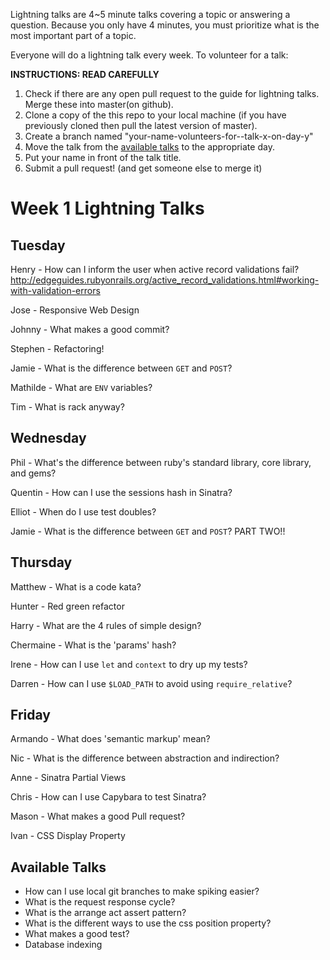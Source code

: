 Lightning talks are 4~5 minute talks covering a topic or answering a question.
Because you only have 4 minutes, you must prioritize what is the most important
part of a topic.

Everyone will do a lightning talk every week. To volunteer for a talk:

**INSTRUCTIONS: READ CAREFULLY**

1. Check if there are any open pull request to the guide for lightning talks.
Merge these into master(on github).
2. Clone a copy of the this repo to your local machine (if you have previously
cloned then pull the latest version of master).
3. Create a branch named "your-name-volunteers-for--talk-x-on-day-y"
4. Move the talk from the [available talks](#available-talks) to the appropriate
   day.
5. Put your name in front of the talk title.
6. Submit a pull request!  (and get someone else to merge it)


# Week 1 Lightning Talks

## Tuesday
 Henry - How can I inform the user when active record validations fail? http://edgeguides.rubyonrails.org/active_record_validations.html#working-with-validation-errors

 Jose - Responsive Web Design

 Johnny - What makes a good commit?

 Stephen - Refactoring!

 Jamie - What is the difference between `GET` and `POST`?

 Mathilde - What are `ENV` variables?

 Tim - What is rack anyway?

## Wednesday


Phil - What's the difference between ruby's standard library, core library, and gems?

Quentin - How can I use the sessions hash in Sinatra?

Elliot - When do I use test doubles?

Jamie - What is the difference between `GET` and `POST`? PART TWO!!


## Thursday
  Matthew - What is a code kata?

  Hunter - Red green refactor

  Harry - What are the 4 rules of simple design?

  Chermaine - What is the 'params' hash?

  Irene - How can I use `let` and `context` to dry up my tests?

  Darren - How can I use `$LOAD_PATH` to avoid using `require_relative`?

## Friday

Armando - What does 'semantic markup' mean?

Nic - What is the difference between abstraction and indirection?

Anne - Sinatra Partial Views

Chris - How can I use Capybara to test Sinatra?

Mason - What makes a good Pull request?

Ivan - CSS Display Property

## Available Talks

* How can I use local git branches to make spiking easier?
* What is the request response cycle?
* What is the arrange act assert pattern?
* What is the different ways to use the css position property?
* What makes a good test?
* Database indexing

